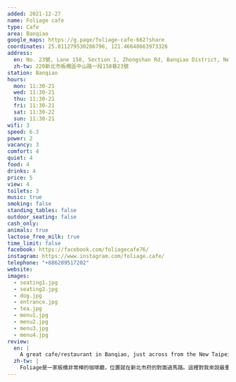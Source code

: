 ```yaml
---
added: 2021-12-27
name: Foliage cafe
type: Cafe
area: Banqiao
google_maps: https://g.page/foliage-cafe-662?share
coordinates: 25.011279530286796, 121.46648663973326
address:
  en: No. 23號, Lane 158, Section 1, Zhongshan Rd, Banqiao District, New Taipei City, 220
  zh-tw: 220新北市板橋區中山路一段158巷23號
station: Banqiao
hours:
  mon: 11:30-21
  wed: 11:30-21
  thu: 11:30-21
  fri: 11:30-21
  sat: 11:30-22
  sun: 11:30-21
wifi: 3
speed: 6.3
power: 2
vacancy: 3
comfort: 4
quiet: 4
food: 4
drinks: 4
price: 5
view: 4
toilets: 3
music: true
smoking: false
standing_tables: false
outdoor_seating: false
cash_only: 
animals: true
lactose_free_milk: true
time_limit: false
facebook: https://facebook.com/foliagecafe76/
instagram: https://www.instagram.com/foliage.cafe/
telephone: "+886289517202"
website: 
images:
  - seating1.jpg
  - seating2.jpg
  - dog.jpg
  - entrance.jpg
  - tea.jpg
  - menu1.jpg
  - menu2.jpg
  - menu3.jpg
  - menu4.jpg
review:
  en: |
    A great cafe/restaurant in Banqiao, just across from the New Taipei City Hall building. The highlight for me was definitely the owner's cute and friendly dog that will come and greet you when you arrive! For working there are comfortable seats, power, and WiFi. The menu is quite large, offering drinks and a large selection of food as well. The afternoon was fairly empty/quiet, but around dinner time it started to fill up (I guess lunch time will also be a little busy).
  zh-tw: |
    Foliage是一家板橋非常棒的咖啡廳，位置就在新北市府的對面過馬路。這裡對我來說最重要的特點就是老闆有一隻超級可愛又親人的狗勾，在客人開門的時候還會跑來接客，很有回家的感覺！關於工作的部分則是這裡有很舒適的椅子、充電插座和WiFi，餐點選擇很多。下午算是很安靜且人不多，不過在晚餐時間就會慢慢開始客滿(我猜中午也是如此)。
---
```


